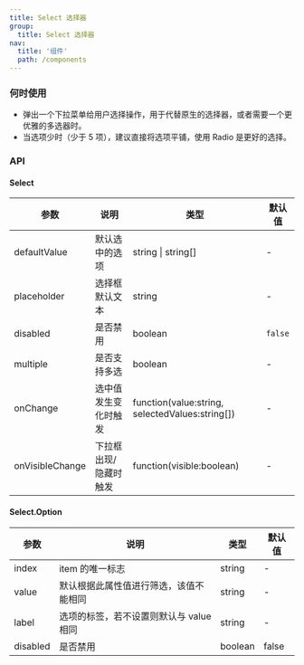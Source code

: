 ```yaml
---
title: Select 选择器
group:
  title: Select 选择器
nav:
  title: '组件'
  path: /components
---
```


### 何时使用

- 弹出一个下拉菜单给用户选择操作，用于代替原生的选择器，或者需要一个更优雅的多选器时。
- 当选项少时（少于 5 项），建议直接将选项平铺，使用 Radio 是更好的选择。

### API

#### Select

| 参数            | 说明                  | 类型                                             | 默认值  |
| --------------- | --------------------- | ------------------------------------------------ | ------- |
| defaultValue    | 默认选中的选项        | string \| string\[]                              | -       |
| placeholder     | 选择框默认文本        | string                                           | -       |
| disabled        | 是否禁用              | boolean                                          | `false` |
| multiple        | 是否支持多选          | boolean                                          | -       |
| onChange        | 选中值发生变化时触发  | function(value:string, selectedValues:string\[]) | -       |
| onVisibleChange | 下拉框出现/隐藏时触发 | function(visible:boolean)                        | -       |

#### Select.Option

| 参数     | 说明                                    | 类型    | 默认值 |
| -------- | --------------------------------------- | ------- | ------ |
| index    | item 的唯一标志                         | string  | -      |
| value    | 默认根据此属性值进行筛选，该值不能相同  | string  | -      |
| label    | 选项的标签，若不设置则默认与 value 相同 | string  | -      |
| disabled | 是否禁用                                | boolean | false  |
